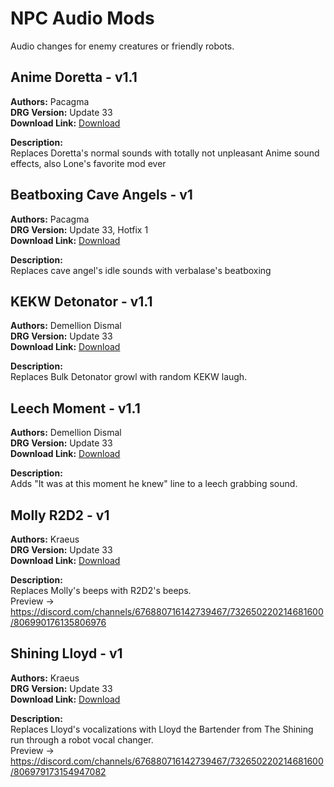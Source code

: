 # NPC Audio Mods

Audio changes for enemy creatures or friendly robots.

<!-- mod list -->

## Anime Doretta - v1.1
**Authors:** Pacagma  
**DRG Version:** Update 33  
**Download Link:** [Download](https://github.com/ArcticEcho/DRG-Mods/raw/bb940600b86e6419b90c93f994a655365f416b73/Audio/NPC/Anime%20Doretta%20-%20V1.1%20_P.pak)  

**Description:**  
Replaces Doretta's normal sounds with totally not unpleasant Anime sound effects, also Lone's favorite mod ever

## Beatboxing Cave Angels - v1
**Authors:** Pacagma  
**DRG Version:** Update 33, Hotfix 1  
**Download Link:** [Download](https://github.com/ArcticEcho/DRG-Mods/raw/dd795efc3ba0cf6d1de28dbf1280cb84204855dd/Audio/NPC/Beatboxing%20Cave%20Angels%20-%20V1%20_P.pak)  

**Description:**  
Replaces cave angel's idle sounds with verbalase's beatboxing

## KEKW Detonator - v1.1
**Authors:** Demellion Dismal  
**DRG Version:** Update 33  
**Download Link:** [Download](https://github.com/ArcticEcho/DRG-Mods/raw/51d6ee4e8093f000c9c0fb978a2baeb59a82cc7e/Audio/NPC/KEKW%20Detonator%20-%20V1.1%20_P.pak)  

**Description:**  
Replaces Bulk Detonator growl with random KEKW laugh.

## Leech Moment - v1.1
**Authors:** Demellion Dismal  
**DRG Version:** Update 33  
**Download Link:** [Download](https://github.com/ArcticEcho/DRG-Mods/raw/c717cb42d419d1dc27d9934c76e171743ab2d3b8/Audio/NPC/Leech%20Moment%20-%20V1.1%20_P.pak)  

**Description:**  
Adds "It was at this moment he knew" line to a leech grabbing sound.

## Molly R2D2 - v1
**Authors:** Kraeus  
**DRG Version:** Update 33  
**Download Link:** [Download](https://github.com/ArcticEcho/DRG-Mods/raw/45d4540bc1ac065822487e58659f7dab7e715a7a/Audio/NPC/Molly%20R2D2%20-%20V1%20_P.pak)  

**Description:**  
Replaces Molly's beeps with R2D2's beeps.  
Preview -> https://discord.com/channels/676880716142739467/732650220214681600/806990176135806976

## Shining Lloyd - v1
**Authors:** Kraeus  
**DRG Version:** Update 33  
**Download Link:** [Download](https://github.com/ArcticEcho/DRG-Mods/raw/2e07ee80662a345bfdeb1bce8f683f61d82d84e3/Audio/NPC/Shining%20Lloyd%20-%20V1%20_P.pak)  

**Description:**  
Replaces Lloyd's vocalizations with Lloyd the Bartender from The Shining run through a robot vocal changer.  
Preview -> https://discord.com/channels/676880716142739467/732650220214681600/806979173154947082